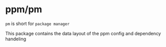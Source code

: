 # ppm/pm

`pm` is short for `package manager`

This package contains the data layout of the ppm config and dependency handeling
